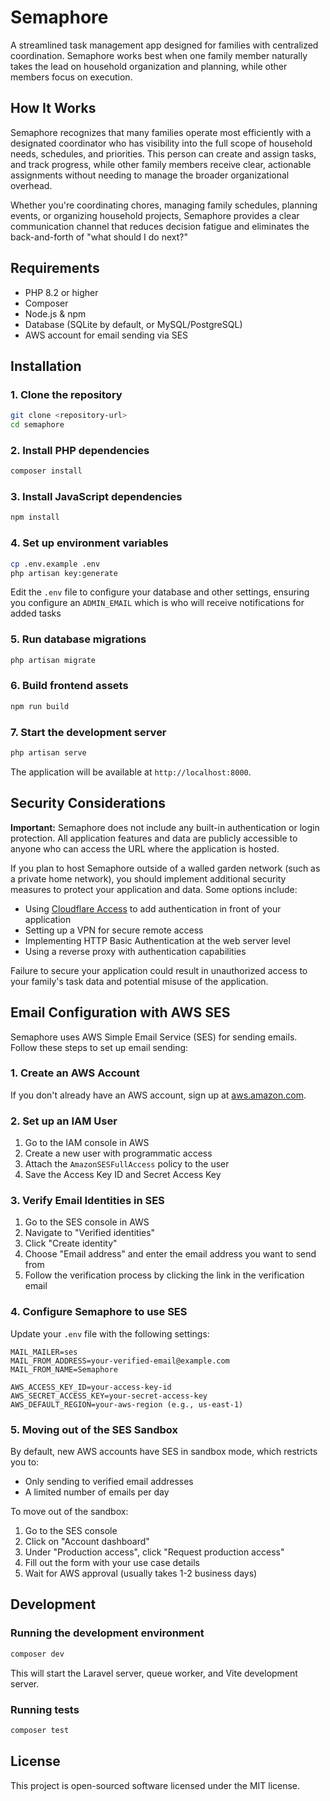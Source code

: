 # Semaphore

A streamlined task management app designed for families with centralized coordination. Semaphore works best when one family member naturally takes the lead on household organization and planning, while other members focus on execution.

## How It Works

Semaphore recognizes that many families operate most efficiently with a designated coordinator who has visibility into the full scope of household needs, schedules, and priorities. This person can create and assign tasks, and track progress, while other family members receive clear, actionable assignments without needing to manage the broader organizational overhead.

Whether you're coordinating chores, managing family schedules, planning events, or organizing household projects, Semaphore provides a clear communication channel that reduces decision fatigue and eliminates the back-and-forth of "what should I do next?"

## Requirements

- PHP 8.2 or higher
- Composer
- Node.js & npm
- Database (SQLite by default, or MySQL/PostgreSQL)
- AWS account for email sending via SES

## Installation

### 1. Clone the repository

```bash
git clone <repository-url>
cd semaphore
```

### 2. Install PHP dependencies

```bash
composer install
```

### 3. Install JavaScript dependencies

```bash
npm install
```

### 4. Set up environment variables

```bash
cp .env.example .env
php artisan key:generate
```

Edit the `.env` file to configure your database and other settings, ensuring you configure an `ADMIN_EMAIL` which is who will receive notifications for added tasks

### 5. Run database migrations

```bash
php artisan migrate
```

### 6. Build frontend assets

```bash
npm run build
```

### 7. Start the development server

```bash
php artisan serve
```

The application will be available at `http://localhost:8000`.

## Security Considerations

**Important:** Semaphore does not include any built-in authentication or login protection. All application features and data are publicly accessible to anyone who can access the URL where the application is hosted.

If you plan to host Semaphore outside of a walled garden network (such as a private home network), you should implement additional security measures to protect your application and data. Some options include:

- Using [Cloudflare Access](https://www.cloudflare.com/products/zero-trust/access/) to add authentication in front of your application
- Setting up a VPN for secure remote access
- Implementing HTTP Basic Authentication at the web server level
- Using a reverse proxy with authentication capabilities

Failure to secure your application could result in unauthorized access to your family's task data and potential misuse of the application.

## Email Configuration with AWS SES

Semaphore uses AWS Simple Email Service (SES) for sending emails. Follow these steps to set up email sending:

### 1. Create an AWS Account

If you don't already have an AWS account, sign up at [aws.amazon.com](https://aws.amazon.com/).

### 2. Set up an IAM User

1. Go to the IAM console in AWS
2. Create a new user with programmatic access
3. Attach the `AmazonSESFullAccess` policy to the user
4. Save the Access Key ID and Secret Access Key

### 3. Verify Email Identities in SES

1. Go to the SES console in AWS
2. Navigate to "Verified identities"
3. Click "Create identity"
4. Choose "Email address" and enter the email address you want to send from
5. Follow the verification process by clicking the link in the verification email

### 4. Configure Semaphore to use SES

Update your `.env` file with the following settings:

```
MAIL_MAILER=ses
MAIL_FROM_ADDRESS=your-verified-email@example.com
MAIL_FROM_NAME=Semaphore

AWS_ACCESS_KEY_ID=your-access-key-id
AWS_SECRET_ACCESS_KEY=your-secret-access-key
AWS_DEFAULT_REGION=your-aws-region (e.g., us-east-1)
```

### 5. Moving out of the SES Sandbox

By default, new AWS accounts have SES in sandbox mode, which restricts you to:

- Only sending to verified email addresses
- A limited number of emails per day

To move out of the sandbox:

1. Go to the SES console
2. Click on "Account dashboard"
3. Under "Production access", click "Request production access"
4. Fill out the form with your use case details
5. Wait for AWS approval (usually takes 1-2 business days)

## Development

### Running the development environment

```bash
composer dev
```

This will start the Laravel server, queue worker, and Vite development server.

### Running tests

```bash
composer test
```

## License

This project is open-sourced software licensed under the MIT license.
